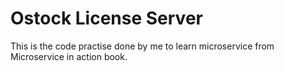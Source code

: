 # Ostock License Server 

This is the code practise done by me to learn microservice from Microservice in action book.
